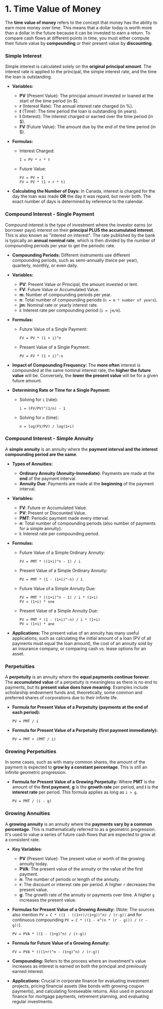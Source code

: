 # 1. Time Value of Money

The **time value of money** refers to the concept that money has the ability to earn more money over time. This means that a dollar today is worth more than a dollar in the future because it can be invested to earn a return. To compare cash flows at different points in time, you must either compute their future value by **compounding** or their present value by **discounting**.

### Simple Interest

Simple interest is calculated solely on the **original principal amount**. The interest rate is applied to the principal, the simple interest rate, and the time the loan is outstanding.

- **Variables:**
    - **PV** (Present Value): The principal amount invested or loaned at the start of the time period (in $).
    - **r** (Interest Rate): The annual interest rate charged (in %).
    - **t** (Time): The time period the loan is outstanding (in years).
    - **I** (Interest): The interest charged or earned over the time period (in $).
    - **FV** (Future Value): The amount due by the end of the time period (in $).
- **Formulas:**
    - Interest Charged:
        
        ```
        I = PV * r * t
        
        ```
        
    - Future Value:
        
        ```
        FV = PV + I
        FV = PV * (1 + r * t)
        
        ```
        
- **Calculating the Number of Days:** In Canada, interest is charged for the day the loan was made **OR** the day it was repaid, but never both. The exact number of days is determined by reference to the calendar.

### Compound Interest - Single Payment

Compound interest is the type of investment where the investor earns (or borrower pays) interest on their **principal PLUS the accumulated interest**. This is also known as "interest on interest". The rate published by the bank is typically an **annual nominal rate**, which is then divided by the number of compounding periods per year to get the periodic rate.

- **Compounding Periods:** Different instruments use different compounding periods, such as semi-annually (twice per year), quarterly, monthly, or even daily.
- **Variables:**
    - **PV**: Present Value or Principal, the amount invested or lent.
    - **FV**: Future Value or Accumulated Value.
    - **m**: Number of compounding periods per year.
    - **n**: Total number of compounding periods (`n = m * number of years`).
    - **jm**: Nominal rate or yearly interest rate.
    - **i**: Interest rate per compounding period (`i = jm/m`).
- **Formulas:**
    - Future Value of a Single Payment:
        
        ```
        FV = PV * (1 + i)^n
        
        ```
        
    - Present Value of a Single Payment:
        
        ```
        PV = FV * (1 + i)^-n
        
        ```
        
- **Impact of Compounding Frequency:** The **more often** interest is compounded at the same nominal interest rate, the **higher the future value** will be. Conversely, the **lower the present value** will be for a given future amount.
- **Determining Rate or Time for a Single Payment:**
    - Solving for `i` (rate):
        
        ```
        i = (FV/PV)^(1/n) - 1
        
        ```
        
    - Solving for `n` (time):
        
        ```
        n = log(FV/PV) / log(1+i)
        
        ```
        

### Compound Interest - Simple Annuity

A **simple annuity** is an annuity where the **payment interval and the interest compounding period are the same**.

- **Types of Annuities:**
    - **Ordinary Annuity (Annuity-Immediate)**: Payments are made at the **end** of the payment interval.
    - **Annuity Due**: Payments are made at the **beginning** of the payment interval.
- **Variables:**
    - **FV**: Future or Accumulated Value.
    - **PV**: Present or Discounted Value.
    - **PMT**: Periodic payment made every interval.
    - **n**: Total number of compounding periods (also number of payments for a simple annuity).
    - **i**: Interest rate per compounding period.
- **Formulas:**
    - Future Value of a Simple Ordinary Annuity:
        
        ```
        FV = PMT * ((1+i)^n - 1) / i
        
        ```
        
    - Present Value of a Simple Ordinary Annuity:
        
        ```
        PV = PMT * (1 - (1+i)^-n) / i
        
        ```
        
    - Future Value of a Simple Annuity Due:
        
        ```
        FV = PMT * ((1+i)^n - 1) / i * (1+i)
        FV = (1+i) * sne
        
        ```
        
    - Present Value of a Simple Annuity Due:
        
        ```
        PV = PMT * (1 - (1+i)^-n) / i * (1+i)
        PV = (1+i) * ane
        
        ```
        
- **Applications:** The present value of an annuity has many useful applications, such as calculating the initial amount of a loan (PV of all payments must equal the loan amount), the cost of an annuity sold by an insurance company, or comparing cash vs. lease options for an asset.

### Perpetuities

A **perpetuity** is an annuity where the **equal payments continue forever**. The **accumulated value** of a perpetuity is meaningless as there is no end to payments, but its **present value does have meaning**. Examples include scholarship endowment funds and, theoretically, some common and preferred shares of corporations due to their infinite life.

- **Formula for Present Value of a Perpetuity (payments at the end of each period):**
    
    ```
    PV = PMT / i
    
    ```
    
- **Formula for Present Value of a Perpetuity (first payment immediately):**
    
    ```
    PV = PMT + (PMT / i)
    
    ```
    

### Growing Perpetuities

In some cases, such as with many common shares, the amount of the payment is expected to **grow by a constant percentage**. This is still an infinite geometric progression.

- **Formula for Present Value of a Growing Perpetuity:**
Where **PMT** is the amount of the **first payment**, **g** is the **growth rate** per period, and **i** is the **interest rate** per period. This formula applies as long as `i > g`.
    
    ```
    PV = PMT / (i - g)
    
    ```
    

### Growing Annuities

A **growing annuity** is an annuity where the **payments vary by a common percentage**. This is mathematically referred to as a geometric progression. It's used to value a series of future cash flows that are expected to grow at a consistent rate.

- **Key Variables**:
    - **PV** (Present Value): The present value or worth of the growing annuity today.
    - **PVA**: The present value of the annuity or the value of the first payment.
    - **n**: The number of periods or length of the annuity.
    - **r**: The discount or interest rate per period. A higher `r` decreases the present value.
    - **g**: The growth rate of the annuity or payments over time. A higher `g` increases the present value.
- **Formulas for Present Value of a Growing Annuity:**
(Note: The sources also mention `PV = C * ((1 - ((1+r)/(1+g))^n) / (r-g))` and for continuous compounding `PV = C * ((1 - e^(n * (r - g))) / (r - g))`).
    
    ```
    PV = PVA * ((1 - (1+g)^n) / (r-g))
    
    ```
    
- **Formula for Future Value of a Growing Annuity:**
    
    ```
    FV = PVA * (((1+r)^n - (1+g)^n) / (r-g))
    
    ```
    
- **Compounding:** Refers to the process where an investment's value increases as interest is earned on both the principal and previously earned interest.
- **Applications:** Crucial in corporate finance for evaluating investment projects, pricing financial assets (like bonds with growing coupon payments), and calculating foreseeable returns. Also used in personal finance for mortgage payments, retirement planning, and evaluating regular investments.
